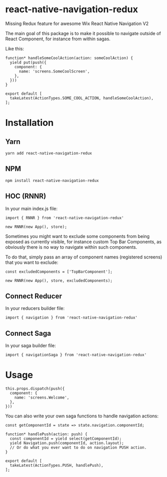# react-native-navigation-redux
Missing Redux feature for awesome Wix React Native Navigation V2

The main goal of this package is to make it possible to navigate outside of React Component, for instance from within sagas.

Like this:

```
function* handleSomeCoolAction(action: someCoolAction) {
  yield put(push({
    component: {
      name: 'screens.SomeCoolScreen',
    },
  }))
}

export default [
  takeLatest(ActionTypes.SOME_COOL_ACTION, handleSomeCoolAction),
];
```

# Installation
## Yarn
`yarn add react-native-navigation-redux`

## NPM
`npm install react-native-navigation-redux`

## HOC (RNNR)
In your main index.js file:

```
import { RNNR } from 'react-native-navigation-redux'
```

```
new RNNR(new App(), store);
```

Sometimes you might want to exclude some components from being exposed as currently visible, 
for instance custom Top Bar Components, as obviously there is no way to navigate within such components.

To do that, simply pass an array of component names (registered screens) that you want to exclude: 
```
const excludedComponents = ['TopBarComponent'];

new RNNR(new App(), store, excludedComponents);
```

## Connect Reducer
In your reducers builder file:

```import { navigation } from 'react-native-navigation-redux'```

## Connect Saga
In your saga builder file:

```import { navigationSaga } from 'react-native-navigation-redux'```

# Usage
```
this.props.dispatch(push({
  component: {
    name: 'screens.Welcome',
  },
}))
```

You can also write your own saga functions to handle navigation actions:
```
const getComponentId = state => state.navigation.componentId;

function* handlePush(action: push) {
  const componentId = yield select(getComponentId);
  yield Navigation.push(componentId, action.layout);
  // Or do what you ever want to do on navigation PUSH action.
}

export default [
  takeLatest(ActionTypes.PUSH, handlePush),
];
```